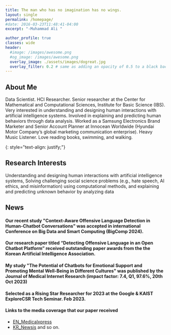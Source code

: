```yaml
---
title: The man who has no imagination has no wings.
layout: single
permalink: /homepage/
#date: 2016-03-23T11:48:41-04:00
excerpt: "-Muhammad Ali "  

author_profile: true
classes: wide
header:
  #image: /images/awesome.png
  #og_image: /images/awesome.png
  overlay_image: ./assets/images/dogreat.jpg
  overlay_filter: 0.2 # same as adding an opacity of 0.5 to a black background
---
```

## About Me
Data Scientist. HCI Researcher. Senior researcher at the Center for Mathematical and Computational Sciences, Institute for Basic Science (IBS). Very interested in understanding and designing human interactions with artificial intelligence systems. Involved in explaining and predicting human behaviors through data analysis. Worked as a Samsung Electronics Brand Marketer and Senior Account Planner at Innocean Worldwide (Hyundai Motor Company’s global marketing communication enterprise). Heavy Music Listener. Love reading books, swimming, and walking.

{: style="text-align: justify;"}

## Research Interests
Understanding and designing human interactions with artificial intelligence systems, Solving challenging social science problems (e.g., hate speech, AI ethics, and misinformation) using computational methods, and explaining and predicting unknown behavior by analyzing data 


## News
#### Our recent study "Context-Aware Offensive Language Detection in Human-Chatbot Conversations" was accepted in international Conference on Big Data and Smart Computing (BigComp 2024). 
#### Our research paper titled “Detecting Offensive Language in an Open Chatbot Platform” received outstanding paper awards from the the Korean Artificial Intelligence Association.
#### My study "The Potential of Chatbots for Emotional Support and Promoting Mental Well-Being in Different Cultures" was published by the Journal of Medical Internet Research (impact factor: 7.4, Q1, 97.6%, 20th Oct 2023)
#### Selected as a Rising Star Researcher for 2023 at the Google & KAIST ExploreCSR Tech Seminar. Feb 2023.
#### Links to the media coverage that our paper received
 - [EN_Medicalxpress](https://medicalxpress.com/news/2023-01-people-interacted-chatbots-covid-pandemic.html)
 - [KR_Newsis](https://newsis.com/view/?id=NISX20230118_0002163201&cID=10807&pID=10800) and so on.
